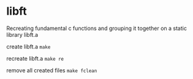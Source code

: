 # libft
Recreating fundamental c functions and grouping it together on a static library libft.a

create libft.a
```make```

recreate libft.a
```make re```

remove all created files
```make fclean```


